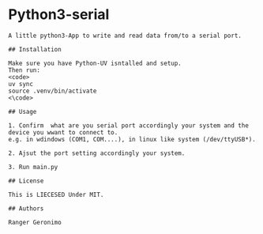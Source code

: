 # Python3-serial

	A little python3-App to write and read data from/to a serial port.

	## Installation

	Make sure you have Python-UV isntalled and setup. 
	Then run: 
 	<code>
  	uv sync
	source .venv/bin/activate
 	<\code>

	## Usage

	1. Confirm  what are you serial port accordingly your system and the device you wwant to connect to. 
 	e.g. in wdindows (COM1, COM....), in linux like system (/dev/ttyUSB*).
  
  	2. Ajsut the port setting accordingly your system. 
   
   	3. Run main.py

	## License

	This is LIECESED Under MIT.

	## Authors

	Ranger Geronimo
